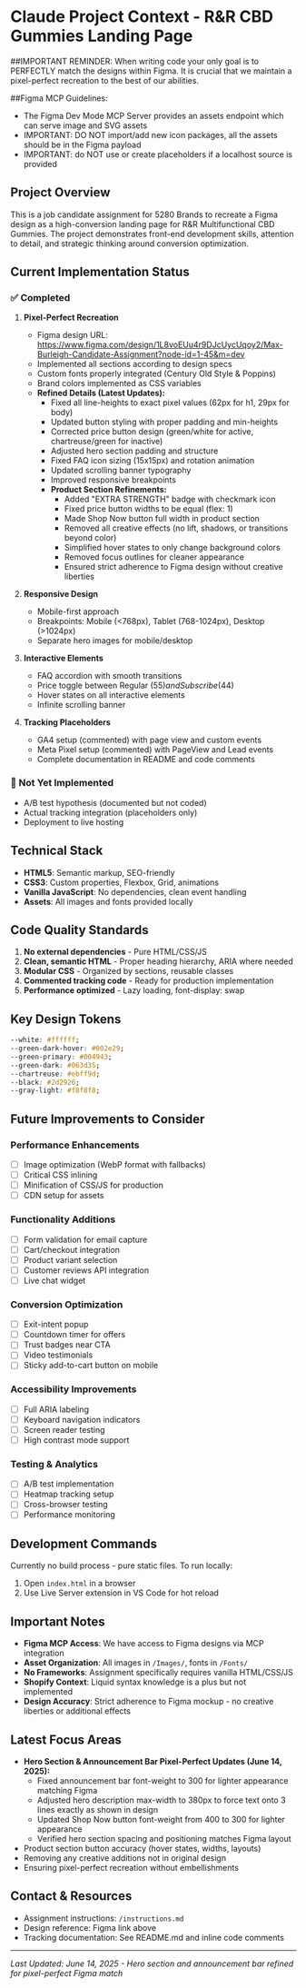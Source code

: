 # Claude Project Context - R&R CBD Gummies Landing Page

##IMPORTANT REMINDER: When writing code your only goal is to PERFECTLY match the designs within Figma. It is crucial that we maintain a pixel-perfect recreation to the best of our abilities.

##Figma MCP Guidelines:

- The Figma Dev Mode MCP Server provides an assets endpoint which can serve image and SVG assets
- IMPORTANT: DO NOT import/add new icon packages, all the assets should be in the Figma payload
- IMPORTANT: do NOT use or create placeholders if a localhost source is provided

## Project Overview

This is a job candidate assignment for 5280 Brands to recreate a Figma design as a high-conversion landing page for R&R Multifunctional CBD Gummies. The project demonstrates front-end development skills, attention to detail, and strategic thinking around conversion optimization.

## Current Implementation Status

### ✅ Completed

1. **Pixel-Perfect Recreation**

   - Figma design URL: https://www.figma.com/design/1L8voEUu4r9DJcUycUqoy2/Max-Burleigh-Candidate-Assignment?node-id=1-45&m=dev
   - Implemented all sections according to design specs
   - Custom fonts properly integrated (Century Old Style & Poppins)
   - Brand colors implemented as CSS variables
   - **Refined Details (Latest Updates):**
     - Fixed all line-heights to exact pixel values (62px for h1, 29px for body)
     - Updated button styling with proper padding and min-heights
     - Corrected price button design (green/white for active, chartreuse/green for inactive)
     - Adjusted hero section padding and structure
     - Fixed FAQ icon sizing (15x15px) and rotation animation
     - Updated scrolling banner typography
     - Improved responsive breakpoints
     - **Product Section Refinements:**
       - Added "EXTRA STRENGTH" badge with checkmark icon
       - Fixed price button widths to be equal (flex: 1)
       - Made Shop Now button full width in product section
       - Removed all creative effects (no lift, shadows, or transitions beyond color)
       - Simplified hover states to only change background colors
       - Removed focus outlines for cleaner appearance
       - Ensured strict adherence to Figma design without creative liberties

2. **Responsive Design**

   - Mobile-first approach
   - Breakpoints: Mobile (<768px), Tablet (768-1024px), Desktop (>1024px)
   - Separate hero images for mobile/desktop

3. **Interactive Elements**

   - FAQ accordion with smooth transitions
   - Price toggle between Regular ($55) and Subscribe ($44)
   - Hover states on all interactive elements
   - Infinite scrolling banner

4. **Tracking Placeholders**
   - GA4 setup (commented) with page view and custom events
   - Meta Pixel setup (commented) with PageView and Lead events
   - Complete documentation in README and code comments

### 🚧 Not Yet Implemented

- A/B test hypothesis (documented but not coded)
- Actual tracking integration (placeholders only)
- Deployment to live hosting

## Technical Stack

- **HTML5**: Semantic markup, SEO-friendly
- **CSS3**: Custom properties, Flexbox, Grid, animations
- **Vanilla JavaScript**: No dependencies, clean event handling
- **Assets**: All images and fonts provided locally

## Code Quality Standards

1. **No external dependencies** - Pure HTML/CSS/JS
2. **Clean, semantic HTML** - Proper heading hierarchy, ARIA where needed
3. **Modular CSS** - Organized by sections, reusable classes
4. **Commented tracking code** - Ready for production implementation
5. **Performance optimized** - Lazy loading, font-display: swap

## Key Design Tokens

```css
--white: #ffffff;
--green-dark-hover: #002e29;
--green-primary: #004943;
--green-dark: #063d35;
--chartreuse: #ebff9d;
--black: #2d2926;
--gray-light: #f8f8f8;
```

## Future Improvements to Consider

### Performance Enhancements

- [ ] Image optimization (WebP format with fallbacks)
- [ ] Critical CSS inlining
- [ ] Minification of CSS/JS for production
- [ ] CDN setup for assets

### Functionality Additions

- [ ] Form validation for email capture
- [ ] Cart/checkout integration
- [ ] Product variant selection
- [ ] Customer reviews API integration
- [ ] Live chat widget

### Conversion Optimization

- [ ] Exit-intent popup
- [ ] Countdown timer for offers
- [ ] Trust badges near CTA
- [ ] Video testimonials
- [ ] Sticky add-to-cart button on mobile

### Accessibility Improvements

- [ ] Full ARIA labeling
- [ ] Keyboard navigation indicators
- [ ] Screen reader testing
- [ ] High contrast mode support

### Testing & Analytics

- [ ] A/B test implementation
- [ ] Heatmap tracking setup
- [ ] Cross-browser testing
- [ ] Performance monitoring

## Development Commands

Currently no build process - pure static files. To run locally:

1. Open `index.html` in a browser
2. Use Live Server extension in VS Code for hot reload

## Important Notes

- **Figma MCP Access**: We have access to Figma designs via MCP integration
- **Asset Organization**: All images in `/Images/`, fonts in `/Fonts/`
- **No Frameworks**: Assignment specifically requires vanilla HTML/CSS/JS
- **Shopify Context**: Liquid syntax knowledge is a plus but not implemented
- **Design Accuracy**: Strict adherence to Figma mockup - no creative liberties or additional effects

## Latest Focus Areas

- **Hero Section & Announcement Bar Pixel-Perfect Updates (June 14, 2025):**
  - Fixed announcement bar font-weight to 300 for lighter appearance matching Figma
  - Adjusted hero description max-width to 380px to force text onto 3 lines exactly as shown in design
  - Updated Shop Now button font-weight from 400 to 300 for lighter appearance
  - Verified hero section spacing and positioning matches Figma layout
- Product section button accuracy (hover states, widths, layouts)
- Removing any creative additions not in original design
- Ensuring pixel-perfect recreation without embellishments

## Contact & Resources

- Assignment instructions: `/instructions.md`
- Design reference: Figma link above
- Tracking documentation: See README.md and inline code comments

---

_Last Updated: June 14, 2025 - Hero section and announcement bar refined for pixel-perfect Figma match_
